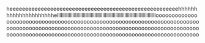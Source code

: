 heeeeeeeeeeeeeeeeeeeeeeeeeeeeeeeeeeeeeeeeeeeeeeeeeeeeeehhhhhhhhhhhhhhhhhhhhhellllllllllllllllllllllllllllllllllllllllllllllllllllllllllllllllllllllllllllooooooooooooooooooooooooooooooooooooooooooooooooooooooooooooooooooooooooooooooooooooooooooooooooooooooooooooooooooooooooooooooooooooooooooooooooooooooooooooooooooooooooooooooooooooooooooooooooo
